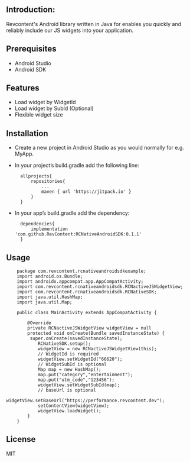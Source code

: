 
## Introduction:

Revcontent's Android library written in Java for enables you quickly and reliably include our JS widgets into your application.

## Prerequisites 

- Android Studio
- Android SDK

## Features 

- Load widget by WidgetId
- Load widget by SubId (Optional)
- Flexible widget size

## Installation 

- Create a new project in Android Studio as you would normally for e.g. MyApp.

- In your project’s build.gradle add the following line:
	
    	allprojects{
        	repositories{
            	...
                maven { url 'https://jitpack.io' }
            }
        }

- In your app’s build.gradle add the dependency:

	    dependencies{
            implementation 'com.github.RevContent:RCNativeAndroidSDK:0.1.1'
        }

## Usage


		package com.revcontent.rcnativeandroidsdkexample;
		import android.os.Bundle;
		import androidx.appcompat.app.AppCompatActivity;
		import com.revcontent.rcnativeandroidsdk.RCNactiveJSWidgetView;
		import com.revcontent.rcnativeandroidsdk.RCNativeSDK;
		import java.util.HashMap;
		import java.util.Map;

		public class MainActivity extends AppCompatActivity {
    	
        	@Override
            private RCNactiveJSWidgetView widgetView = null
    		protected void onCreate(Bundle savedInstanceState) {
       		 super.onCreate(savedInstanceState);
        		RCNativeSDK.setup();
        	    widgetView = new RCNactiveJSWidgetView(this);
                // WidgetId is required
                widgetView.setWidgetId("66620");  
                // WidgetSubId is optional
        		Map map = new HashMap();
        		map.put("category","entertainment");
        		map.put("utm_code","123456");
        		widgetView.setWidgetSubId(map);
                // baseUrl is optional
                widgetView.setBaseUrl("https://performance.revcontent.dev");
        		setContentView(widgetView);
        		widgetView.loadWidget();
    		}
        }
        
 ## License
 
 MIT
